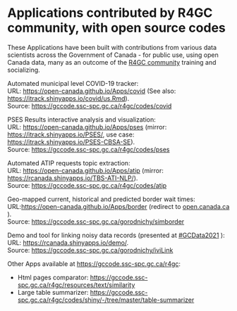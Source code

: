 # Applications contributed by R4GC community, with open source codes 

<!-- 
- <https://open-canada.github.io/Apps/covid.html> (source: GitHub)

- <https://open-canada.github.io/Apps/pses.html> (source: GitHub)

- <https://open-canada.github.io/Apps/atip.html> (source: GitHub)
 
- <https://open-canada.github.io/Apps/border.html (source: GCcode)  -
redirect to [open.canada.ca](https://open.canada.ca/en/app/border-wait-time-interactive-tracker-itrack-border#:~:text=Border%20Wait%20Time%20Interactive%20Tracker%20%28iTrack-Border%29%20is%20an,Wait%20Time%20%28BWT%29%20at%20Canadian%20land%20border%20crossings.)

-->


These Applications have been built with contributions from various data scientists across the Government of Canada - for public use, using open Canada data, many as an outcome of the [R4GC community](https://open-canada.github.io/UseR/) training and socializing. 

Automated municipal level COVID-19 tracker:  
URL: <https://open-canada.github.io/Apps/covid> (See also: https://itrack.shinyapps.io/covid/us.Rmd).   
Source: https://gccode.ssc-spc.gc.ca/r4gc/codes/covid 

PSES Results interactive analysis and visualization:   
URL: <https://open-canada.github.io/Apps/pses> (mirror:  https://itrack.shinyapps.io/PSES/, use case: https://itrack.shinyapps.io/PSES-CBSA-SE).   
Source: https://gccode.ssc-spc.gc.ca/r4gc/codes/pses

Automated ATIP requests topic extraction:   
URL: <https://open-canada.github.io/Apps/atip> (mirror: https://rcanada.shinyapps.io/TBS-ATI-NLP/).    
Source: https://gccode.ssc-spc.gc.ca/r4gc/codes/atip
 
Geo-mapped current, historical and predicted border wait times:    
URL:<https://open-canada.github.io/Apps/border> (redirect to  [open.canada.ca](https://open.canada.ca/en/app/border-wait-time-interactive-tracker-itrack-border)  ).   
Source: https://gccode.ssc-spc.gc.ca/gorodnichy/simborder


Demo and tool for linking noisy data records (presented at [#GCData2021](https://wiki.gccollab.ca/2021_Data_Conference/Agenda) ):    
URL: https://rcanada.shinyapps.io/demo/.   
Source: https://gccode.ssc-spc.gc.ca/gorodnichy/iviLink

Other Apps available at <https://gccode.ssc-spc.gc.ca/r4gc>:

- Html pages comparator: https://gccode.ssc-spc.gc.ca/r4gc/resources/text/similarity
- Large table summarizer: https://gccode.ssc-spc.gc.ca/r4gc/codes/shiny/-/tree/master/table-summarizer

